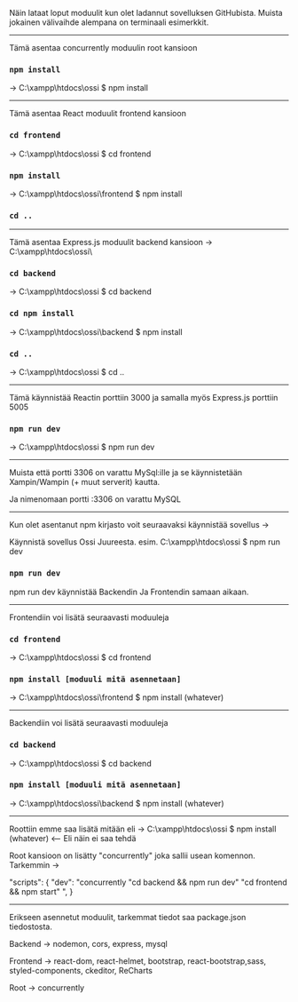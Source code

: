 Näin lataat loput moduulit kun olet ladannut sovelluksen GitHubista. Muista jokainen välivaihde alempana on terminaali esimerkkit.

______
Tämä asentaa concurrently moduulin root kansioon
### `npm install`
-> C:\xampp\htdocs\ossi $ npm install
______


Tämä asentaa React moduulit frontend kansioon
### `cd frontend`
-> C:\xampp\htdocs\ossi $ cd frontend
### `npm install`
-> C:\xampp\htdocs\ossi\frontend $ npm install


### `cd ..`
______
Tämä asentaa Express.js moduulit backend kansioon
-> C:\xampp\htdocs\ossi\
### `cd backend`
-> C:\xampp\htdocs\ossi $ cd backend
### `cd npm install`
-> C:\xampp\htdocs\ossi\backend $ npm install

### `cd ..`
-> C:\xampp\htdocs\ossi $ cd ..
______
Tämä käynnistää Reactin porttiin 3000 ja samalla myös Express.js porttiin 5005
### `npm run dev`
-> C:\xampp\htdocs\ossi $ npm run dev
______




Muista että portti 3306 on varattu MySql:ille ja se käynnistetään Xampin/Wampin (+ muut serverit) kautta. 

Ja nimenomaan portti :3306 on varattu MySQL
___________________________________________________________________________________________________________________________________________________________________________________
Kun olet asentanut npm kirjasto voit seuraavaksi käynnistää sovellus ->

Käynnistä sovellus Ossi Juureesta. esim.  C:\xampp\htdocs\ossi $ npm run dev

### `npm run dev`

npm run dev käynnistää Backendin Ja Frontendin samaan aikaan.

___________________________________________________________________________________________________________________________________________________________________________________

Frontendiin voi lisätä seuraavasti moduuleja 
### `cd frontend`
-> C:\xampp\htdocs\ossi $ cd frontend

### `npm install [moduuli mitä asennetaan]`
-> C:\xampp\htdocs\ossi\frontend $ npm install (whatever)



___________________________________________________________________________________________________________________________________________________________________________________

Backendiin voi lisätä seuraavasti moduuleja 
### `cd backend`
-> C:\xampp\htdocs\ossi $ cd backend

### `npm install [moduuli mitä asennetaan]`
-> C:\xampp\htdocs\ossi\backend $ npm install (whatever)


___________________________________________________________________________________________________________________________________________________________________________________


Roottiin emme saa lisätä mitään eli 
-> C:\xampp\htdocs\ossi $ npm install (whatever) <-- Eli näin ei saa tehdä

Root kansioon on lisätty "concurrently" joka sallii usean komennon.
Tarkemmin ->  

"scripts": {
    "dev": "concurrently \"cd backend && npm run dev\" \"cd frontend && npm start\" ",
  }

  
___________________________________________________________________________________________________________________________________________________________________________________
Erikseen asennetut moduulit, tarkemmat tiedot saa package.json tiedostosta.

Backend -> nodemon, cors, express, mysql

Frontend -> react-dom, react-helmet, bootstrap, react-bootstrap,sass, styled-components, ckeditor, ReCharts

Root -> concurrently